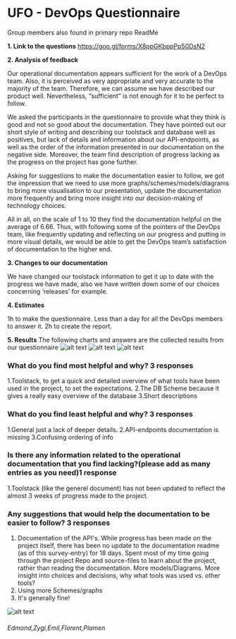 # UFO - DevOps Questionnaire

Group members also found in primary repo ReadMe

**1. Link to the questions** 
https://goo.gl/forms/X8ppGKbppPp50DsN2


**2. Analysis of feedback**

Our operational documentation appears sufficient for the work of a DevOps team. Also, it is perceived as very appropriate and very accurate to the majority of the team. Therefore, we can assume we have described our product well. Nevertheless, “sufficient” is not enough for it to be perfect to follow.

We asked the participants in the questionnaire to provide what they think is good and not so good about the documentation. They have pointed out our short style of writing and describing our toolstack and database well as positives, but lack of details and information about our API-endpoints, as well as the order of the information presented in our documentation on the negative side. Moreover, the team find description of progress lacking as the progress on the project has gone further.

Asking for suggestions to make the documentation easier to follow, we got the impression that we need to use more graphs/schemes/models/diagrams to bring more visualisation to our presentation, update the documentation more frequently and bring more insight into our decision-making of technology choices.

All in all, on the scale of 1 to 10 they find the documentation helpful on the average of 6.66. Thus, with following some of the pointers of the DevOps team, like frequently updating and reflecting on our progress and putting in more visual details, we would be able to get the DevOps team’s satisfaction of documentation to the higher end.


**3. Changes to our documentation**

We have changed our toolstack information to get it up to date with the progress we have made, also we have written down some of our choices concerning ‘releases’ for example.

**4. Estimates**

1h to make the questionnaire.
Less than a day for all the DevOps members to answer it.
2h to create the report.


**5. Results**
The following charts and answers are the collected results from our questionnaire
![alt text](https://github.com/DarkSideMatters/UFO/blob/master/chart1.png)
![alt text](https://github.com/DarkSideMatters/UFO/blob/master/chart2.png)
![alt text](https://github.com/DarkSideMatters/UFO/blob/master/chart3.png)

### What do you find most helpful and why? 3 responses
1.Toolstack, to get a quick and detailed overview of what tools have been used in the project, to set the expectations.
2.The DB Scheme because it gives a really easy overview of the database
3.Short descriptions

### What do you find least helpful and why? 3 responses
1.General just a lack of deeper details.
2.API-endpoints documentation is missing
3.Confusing ordering of info

### Is there any information related to the operational documentation that you find lacking?(please add as many entries as you need)1 response
1.Toolstack (like the generel document) has not been updated to reflect the almost 3 weeks of progress made to the project.

### Any suggestions that would help the documentation to be easier to follow? 3 responses
1. Documentation of the API's.
While progress has been made on the project itself, there has been no update to the documentation readme (as of this survey-entry) for 18 days.
Spent most of my time going through the project Repo and source-files to learn about the project, rather than reading the documentation.
More models/Diagrams.
More insight into choices and decisions, why what tools was used vs. other tools?
2. Using more Schemes/graphs
3. It's generally fine!

![alt text](https://github.com/DarkSideMatters/UFO/blob/master/chart4.png)


###### Edmond,Zygi,Emil,Florent,Plamen
